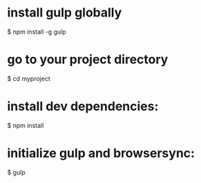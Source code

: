 # install gulp globally
$ npm install -g gulp

# go to your project directory
$ cd myproject

# install dev dependencies:
$ npm install

# initialize gulp and browsersync:
$ gulp